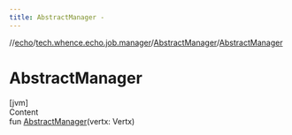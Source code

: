 ```yaml
---
title: AbstractManager -
---
```

//[echo](../../index.md)/[tech.whence.echo.job.manager](../index.md)/[AbstractManager](index.md)/[AbstractManager](-abstract-manager.md)



# AbstractManager  
[jvm]  
Content  
fun [AbstractManager](-abstract-manager.md)(vertx: Vertx)  



